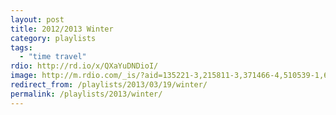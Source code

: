 ```yaml
---
layout: post
title: 2012/2013 Winter
category: playlists
tags:
  - "time travel"
rdio: http://rd.io/x/QXaYuDNDioI/
image: http://m.rdio.com/_is/?aid=135221-3,215811-3,371466-4,510539-1,612539-0,613101-6,613938-0,615593-1,626341-9&w=600&h=600
redirect_from: /playlists/2013/03/19/winter/
permalink: /playlists/2013/winter/
---
```


